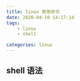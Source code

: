 ```yaml
---
title: linux 常用命令
date: 2020-04-10 14:17:14
tags: 
    - linux
    - shell

categories: linux
---
```


## shell 语法


